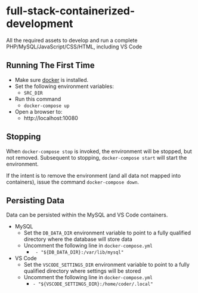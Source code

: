 # full-stack-containerized-development
All the required assets to develop and run a complete PHP/MySQL/JavaScript/CSS/HTML, including VS Code

## Running The First Time
* Make sure [docker](https://www.docker.com/) is installed.
* Set the following environment variables:
  * `SRC_DIR`
* Run this command
  * `docker-compose up`
* Open a browser to:
  * http://localhost:10080

## Stopping
When `docker-compose stop` is invoked, the environment will be stopped, but not removed. Subsequent to stopping, `docker-compose start` will start the environment.

If the intent is to remove the environment (and all data not mapped into containers), issue the command `docker-compose down`.

## Persisting Data
Data can be persisted within the MySQL and VS Code containers.
  * MySQL
    * Set the `DB_DATA_DIR` environment variable to point to a fully qualified directory where the database will store data
    * Uncomment the following line in `docker-compose.yml`
      * ` - "${DB_DATA_DIR}:/var/lib/mysql"`
  * VS Code
    * Set the `VSCODE_SETTINGS_DIR` environment variable to point to a fully qualified directory where settings will be stored
    * Uncomment the following line in `docker-compose.yml`
      * `- "${VSCODE_SETTINGS_DIR}:/home/coder/.local"`
